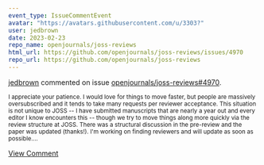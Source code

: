 ```yaml
---
event_type: IssueCommentEvent
avatar: "https://avatars.githubusercontent.com/u/3303?"
user: jedbrown
date: 2023-02-23
repo_name: openjournals/joss-reviews
html_url: https://github.com/openjournals/joss-reviews/issues/4970
repo_url: https://github.com/openjournals/joss-reviews
---
```


<a href='https://github.com/jedbrown' target='_blank'>jedbrown</a> commented on issue <a href='https://github.com/openjournals/joss-reviews/issues/4970' target='_blank'>openjournals/joss-reviews#4970</a>.

<small>I appreciate your patience. I would love for things to move faster, but people are massively oversubscribed and it tends to take many requests per reviewer acceptance. This situation is not unique to JOSS -- I have submitted manuscripts that are nearly a year out and every editor I know encounters this -- though we try to move things along more quickly via the review structure at JOSS. There was a structural discussion in the pre-review and the paper was updated (thanks!). I'm working on finding reviewers and will update as soon as possible....</small>

<a href='https://github.com/openjournals/joss-reviews/issues/4970' target='_blank'>View Comment</a>